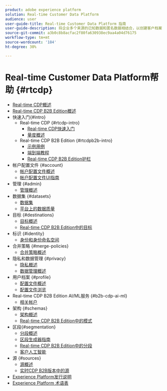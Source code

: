 ```yaml
---
product: adobe experience platform
solution: Real-time Customer Data Platform
audience: user
user-guide-title: Real-time Customer Data Platform 指南
user-guide-description: 将企业多个来源的已知数据和匿名数据相结合，以创建客户档案，根据这些档案创建细分的受众区段，并将这些区段激活到第三方目标。
source-git-commit: a3b0c8b8acfac2f80fa630938ec9aa4a04d76175
workflow-type: tm+mt
source-wordcount: '184'
ht-degree: 30%

---
```



# Real-time Customer Data Platform帮助 {#rtcdp}

* [Real-time CDP概述](overview.md)
* [Real-time CDP B2B Edition概述](b2b-overview.md)
* 快速入门{#intro}
   * Real-time CDP {#rtcdp-intro}
      * [Real-time CDP快速入门](get-started.md)
      * [量度概述](home-page-dashboards.md)
   * Real-time CDP B2B Edition {#rtcdpb2b-intro}
      * [示例用例](./b2b-use-case.md)
      * [端到端教程](./b2b-tutorial.md)
      * [Real-time CDP B2B Edition护栏](b2b-guardrails.md)
* 帐户配置文件 {#account}
   * [帐户配置文件概述](accounts/account-profile-overview.md)
   * [帐户配置文件UI指南](accounts/account-profile-ui-guide.md)
* 管理 {#admin}
   * [管理概述](administration/admin-overview.md)
* 数据集 {#datasets}
   * [数据集](datasets/dataset.md)
   * [平台上的数据质量](datasets/data-quality.md)
* 目标 {#destinations}
   * [目标概述](destinations/overview.md)
   * [Real-time CDP B2B Edition中的目标](destinations/b2b.md)
* 标识 {#identity}
   * [身份和身份命名空间](profile/identities-overview.md)
* 合并策略 {#merge-policies}
   * [合并策略概述](profile/merge-policies.md)
* 隐私和数据管理 {#privacy}
   * [隐私概述](privacy/privacy-overview.md)
   * [数据管理概述](privacy/data-governance-overview.md)
* 用户档案 {#profile}
   * [配置文件概述](profile/profile-overview.md)
   * [配置文件浏览](profile/profile-browse.md)
* Real-time CDP B2B Edition AI/ML服务 {#b2b-cdp-ai-ml}
   * [相关帐户](b2b-ai-ml-services/related-accounts.md)
* 架构 {#schemas}
   * [架构概述](schemas/overview.md)
   * [Real-time CDP B2B Edition中的模式](schemas/b2b.md)
* 区段{#segmentation}
   * [分段概述](segmentation/segmentation-overview.md)
   * [区段生成器指南](segmentation/segment-builder-guide.md)
   * [Real-time CDP B2B Edition中的分段](segmentation/b2b.md)
   * [客户人工智能](segmentation/customer-ai.md)
* 源 {#sources}
   * [源概述](sources/sources-overview.md)
   * [实时CDP B2B版本中的源](sources/b2b.md)
* [Experience Platform发行说明](https://www.adobe.com/go/platform-release-notes-en)
* [Experience Platform 术语表](https://www.adobe.com/go/platform-glossary-en)
